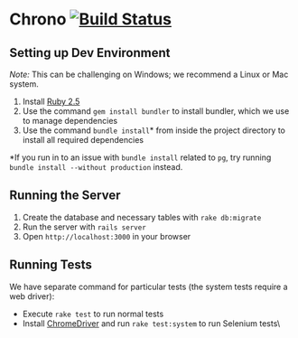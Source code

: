 # Chrono [![Build Status](https://travis-ci.org/cs506-chrono/website.svg?branch=master)](https://travis-ci.org/cs506-chrono/website)

## Setting up Dev Environment

*Note:* This can be challenging on Windows; we recommend a Linux or Mac system.

1. Install [Ruby 2.5](https://www.ruby-lang.org/en/downloads/)
2. Use the command `gem install bundler` to install bundler, which we use to manage dependencies
4. Use the command `bundle install`* from inside the project directory to install all required dependencies

*If you run in to an issue with `bundle install` related to `pg`, try running `bundle install --without production` instead.

## Running the Server

1. Create the database and necessary tables with `rake db:migrate`
2. Run the server with `rails server`
3. Open `http://localhost:3000` in your browser

## Running Tests

We have separate command for particular tests (the system tests require a web driver):

* Execute `rake test` to run normal tests
* Install [ChromeDriver](http://chromedriver.chromium.org/) and run `rake test:system` to run Selenium tests\

